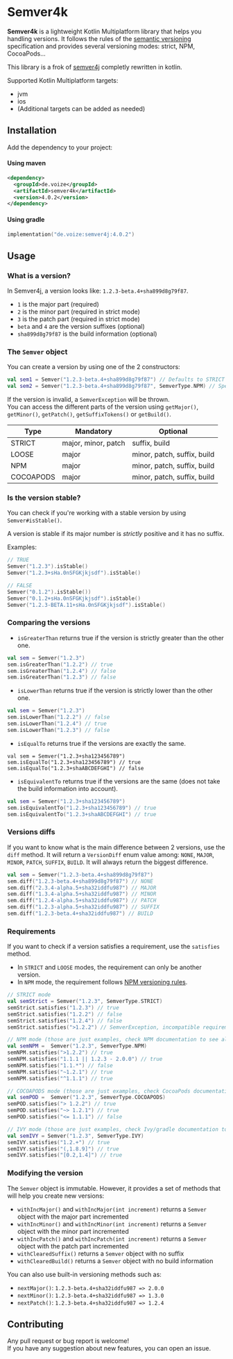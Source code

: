 # Semver4k

**Semver4k** is a lightweight Kotlin Multiplatform library that helps you handling versions. It follows the rules of the [semantic versioning](http://semver.org) specification and provides several versioning modes: strict, NPM, CocoaPods...

This library is a frok of [semver4j](https://github.com/vdurmont/semver4j) completly rewritten in kotlin.

Supported Kotlin Multiplatform targets:
* jvm
* ios
* (Additional targets can be added as needed)

## Installation

Add the dependency to your project:

#### Using maven

```xml
<dependency>
  <groupId>de.voize</groupId>
  <artifactId>semver4k</artifactId>
  <version>4.0.2</version>
</dependency>
```

#### Using gradle

```kotlin
implementation("de.voize:semver4j:4.0.2")
```

## Usage

### What is a version?

In Semver4j, a version looks like: `1.2.3-beta.4+sha899d8g79f87`.

- `1` is the major part (required)
- `2` is the minor part (required in strict mode)
- `3` is the patch part (required in strict mode)
- `beta` and `4` are the version suffixes (optional)
- `sha899d8g79f87` is the build information (optional)

### The `Semver` object

You can create a version by using one of the 2 constructors:

```kotlin
val sem1 = Semver("1.2.3-beta.4+sha899d8g79f87") // Defaults to STRICT mode
val sem2 = Semver("1.2.3-beta.4+sha899d8g79f87", SemverType.NPM) // Specify the mode
```

If the version is invalid, a `SemverException` will be thrown.  
You can access the different parts of the version using `getMajor()`, `getMinor()`, `getPatch()`, `getSuffixTokens()` or `getBuild()`.

| Type      | Mandatory           | Optional                    |
| --------- | ------------------- | --------------------------- |
| STRICT    | major, minor, patch | suffix, build               |
| LOOSE     | major               | minor, patch, suffix, build |
| NPM       | major               | minor, patch, suffix, build |
| COCOAPODS | major               | minor, patch, suffix, build |

### Is the version stable?

You can check if you're working with a stable version by using `Semver#isStable()`.

A version is stable if its major number is _strictly_ positive and it has no suffix.

Examples:

```kotlin
// TRUE
Semver("1.2.3").isStable()
Semver("1.2.3+sHa.0nSFGKjkjsdf").isStable()

// FALSE
Semver("0.1.2").isStable())
Semver("0.1.2+sHa.0nSFGKjkjsdf").isStable()
Semver("1.2.3-BETA.11+sHa.0nSFGKjkjsdf").isStable()
```

### Comparing the versions

- `isGreaterThan` returns true if the version is strictly greater than the other one.

```kotlin
val sem = Semver("1.2.3")
sem.isGreaterThan("1.2.2") // true
sem.isGreaterThan("1.2.4") // false
sem.isGreaterThan("1.2.3") // false
```

- `isLowerThan` returns true if the version is strictly lower than the other one.

```kotlin
val sem = Semver("1.2.3")
sem.isLowerThan("1.2.2") // false
sem.isLowerThan("1.2.4") // true
sem.isLowerThan("1.2.3") // false
```

- `isEqualTo` returns true if the versions are exactly the same.

```kotin
val sem = Semver("1.2.3+sha123456789")
sem.isEqualTo("1.2.3+sha123456789") // true
sem.isEqualTo("1.2.3+shaABCDEFGHI") // false
```

- `isEquivalentTo` returns true if the versions are the same (does not take the build information into account).

```kotlin
val sem = Semver("1.2.3+sha123456789")
sem.isEquivalentTo("1.2.3+sha123456789") // true
sem.isEquivalentTo("1.2.3+shaABCDEFGHI") // true
```

### Versions diffs

If you want to know what is the main difference between 2 versions, use the `diff` method. It will return a `VersionDiff` enum value among: `NONE`, `MAJOR`, `MINOR`, `PATCH`, `SUFFIX`, `BUILD`. It will always return the biggest difference.

```kotlin
val sem = Semver("1.2.3-beta.4+sha899d8g79f87")
sem.diff("1.2.3-beta.4+sha899d8g79f87") // NONE
sem.diff("2.3.4-alpha.5+sha32iddfu987") // MAJOR
sem.diff("1.3.4-alpha.5+sha32iddfu987") // MINOR
sem.diff("1.2.4-alpha.5+sha32iddfu987") // PATCH
sem.diff("1.2.3-alpha.5+sha32iddfu987") // SUFFIX
sem.diff("1.2.3-beta.4+sha32iddfu987") // BUILD
```

### Requirements

If you want to check if a version satisfies a requirement, use the `satisfies` method.

- In `STRICT` and `LOOSE` modes, the requirement can only be another version.
- In `NPM` mode, the requirement follows [NPM versioning rules](https://github.com/npm/node-semver).

```kotlin
// STRICT mode
val semStrict = Semver("1.2.3", SemverType.STRICT)
semStrict.satisfies("1.2.3") // true
semStrict.satisfies("1.2.2") // false
semStrict.satisfies("1.2.4") // false
semStrict.satisfies(">1.2.2") // SemverException, incompatible requirement for a STRICT mode

// NPM mode (those are just examples, check NPM documentation to see all the cases)
val semNPM =  Semver("1.2.3", SemverType.NPM)
semNPM.satisfies(">1.2.2") // true
semNPM.satisfies("1.1.1 || 1.2.3 - 2.0.0") // true
semNPM.satisfies("1.1.*") // false
semNPM.satisfies("~1.2.1") // true
semNPM.satisfies("^1.1.1") // true

// COCOAPODS mode (those are just examples, check CocoaPods documentation to see all the cases)
val semPOD =  Semver("1.2.3", SemverType.COCOAPODS)
semPOD.satisfies("> 1.2.2") // true
semPOD.satisfies("~> 1.2.1") // true
semPOD.satisfies("<= 1.1.1") // false

// IVY mode (those are just examples, check Ivy/gradle documentation to see all the cases)
val semIVY = Semver("1.2.3", SemverType.IVY)
semIVY.satisfies("1.2.+") // true
semIVY.satisfies("(,1.8.9]") // true
semIVY.satisfies("[0.2,1.4]") // true
```

### Modifying the version

The `Semver` object is immutable. However, it provides a set of methods that will help you create new versions:

- `withIncMajor()` and `withIncMajor(int increment)` returns a `Semver` object with the major part incremented
- `withIncMinor()` and `withIncMinor(int increment)` returns a `Semver` object with the minor part incremented
- `withIncPatch()` and `withIncPatch(int increment)` returns a `Semver` object with the patch part incremented
- `withClearedSuffix()` returns a `Semver` object with no suffix
- `withClearedBuild()` returns a `Semver` object with no build information

You can also use built-in versioning methods such as:

- `nextMajor()`: `1.2.3-beta.4+sha32iddfu987 => 2.0.0`
- `nextMinor()`: `1.2.3-beta.4+sha32iddfu987 => 1.3.0`
- `nextPatch()`: `1.2.3-beta.4+sha32iddfu987 => 1.2.4`

## Contributing

Any pull request or bug report is welcome!  
If you have any suggestion about new features, you can open an issue.
